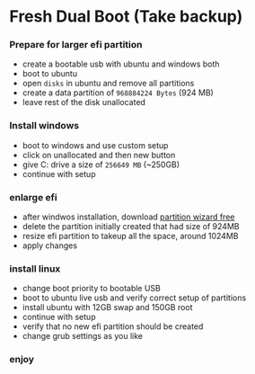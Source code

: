 # Fresh Dual Boot (Take backup)
### Prepare for larger efi partition
- create a bootable usb with ubuntu and windows both
- boot to ubuntu
- open `disks` in ubuntu and remove all partitions
- create a data partition of `968884224 Bytes` (924 MB)
- leave rest of the disk unallocated

### Install windows
- boot to windows and use custom setup
- click on unallocated and then new button
- give C: drive a size of `256649 MB` (~250GB)
- continue with setup

### enlarge efi
- after windwos installation, download [partition wizard free](https://www.partitionwizard.com/)
- delete the partition initially created that had size of 924MB
- resize efi partition to takeup all the space, around 1024MB
- apply changes

### install linux
- change boot priority to bootable USB
- boot to ubuntu live usb and verify correct setup of partitions
- install ubuntu with 12GB swap and 150GB root
- continue with setup
- verify that no new efi partition should be created
- change grub settings as you like

### enjoy
